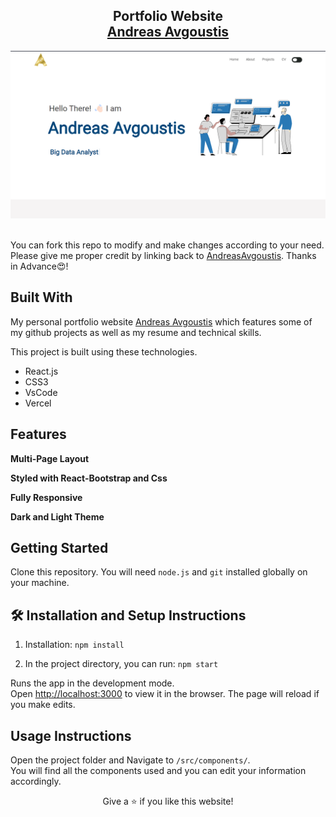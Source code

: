 <h2 align="center">
  Portfolio Website<br/>
  <a href="(https://andreasavgou.github.io/" target="_blank">Andreas Avgoustis</a>
</h2>
<div align="center">
  <img alt="Demo" src="https://github.com/AndreasAvgou/andreasavgou.github.io/blob/main/public/Andreasavgoustis.png" />
</div>

<br/>

You can fork this repo to modify and make changes according to your need. Please give me proper credit by linking back to [AndreasAvgoustis](https://github.com/AndreasAvgou/andreasavgou.github.io). 
Thanks in Advance😍!

## Built With

My personal portfolio website <a href="https://andreasavgou.github.io/" target="_blank">Andreas Avgoustis</a> which features some of my github projects as well as my resume and technical skills.<br/>

This project is built using these technologies.

- React.js
- CSS3
- VsCode
- Vercel

## Features

**Multi-Page Layout**

**Styled with React-Bootstrap and Css**

**Fully Responsive**

**Dark and Light Theme**

## Getting Started

Clone this repository. You will need `node.js` and `git` installed globally on your machine.

## 🛠 Installation and Setup Instructions

1. Installation: `npm install`

2. In the project directory, you can run: `npm start`

Runs the app in the development mode.\
Open [http://localhost:3000](http://localhost:3000) to view it in the browser.
The page will reload if you make edits.

## Usage Instructions

Open the project folder and Navigate to `/src/components/`. <br/>
You will find all the components used and you can edit your information accordingly.


<p align="center">
Give a ⭐ if you like this website!
</p>
